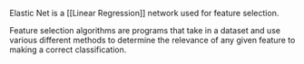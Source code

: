 Elastic Net is a [[Linear Regression]] network used for feature selection.

Feature selection algorithms are programs that take in a dataset and use various different methods to determine the relevance of any given feature to making a correct classification.
